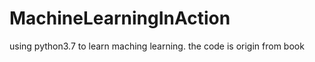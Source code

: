 # MachineLearningInAction
using python3.7 to learn maching learning.
the code is origin from book <MachineLearningInAction>
